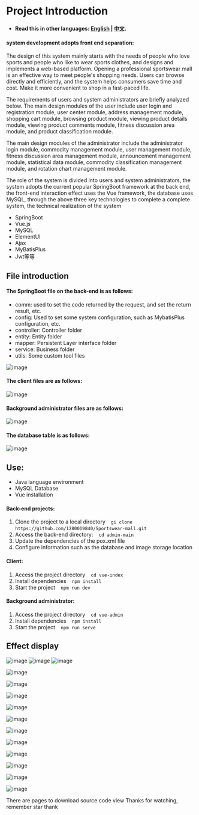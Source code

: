 # Project Introduction
* **Read this in other languages: [English](README_en.md) | [中文](README.md).**
#### system development adopts front end separation:
The design of this system mainly starts with the needs of people who love sports and people who like to wear sports clothes, and designs and implements a web-based platform. Opening a professional sportswear mall is an effective way to meet people's shopping needs. Users can browse directly and efficiently, and the system helps consumers save time and cost. Make it more convenient to shop in a fast-paced life. <br>

The requirements of users and system administrators are briefly analyzed below. The main design modules of the user include user login and registration module, user center module, address management module, shopping cart module, browsing product module, viewing product details module, viewing product comments module, fitness discussion area module, and product classification module. <br>

The main design modules of the administrator include the administrator login module, commodity management module, user management module, fitness discussion area management module, announcement management module, statistical data module, commodity classification management module, and rotation chart management module. <br>

The role of the system is divided into users and system administrators, the system adopts the current popular SpringBoot framework at the back end, the front-end interaction effect uses the Vue framework, the database uses MySQL, through the above three key technologies to complete a complete system, the technical realization of the system
* SpringBoot
* Vue.js
* MySQL
* ElementUI
* Ajax
* MyBatisPlus
* Jwt等等

## File introduction
#### The SpringBoot file on the back-end is as follows:
* comm: used to set the code returned by the request, and set the return result, etc. <br>
* config: Used to set some system configuration, such as MybatisPlus configuration, etc. <br>
* controller: Controller folder <br>
* entity: Entity folder <br>
* mapper: Persistent Layer interface folder <br>
* service: Business folder <br>
* utils: Some custom tool files <br>

![image](https://github.com/1280019840/Sportswear-mall/raw/main/img/SpringBoot.png)

#### The client files are as follows:

![image](https://github.com/1280019840/Sportswear-mall/raw/main/img/vue-user.png)

#### Background administrator files are as follows:

![image](https://github.com/1280019840/Sportswear-mall/raw/main/img/vue-admin.png)

#### The database table is as follows:

![image](https://github.com/1280019840/Sportswear-mall/raw/main/img/MySQL.png)

## Use:
* Java language environment
* MySQL Database
* Vue installation
#### Back-end projects:
1. Clone the project to a local directory
` ` `
gi clone https://github.com/1280019840/Sportswear-mall.git
` ` `
2. Access the back-end directory:
` ` `
cd admin-main
` ` `
3. Update the dependencies of the pox.xml file
4. Configure information such as the database and image storage location

#### Client:
1. Access the project directory
` ` `
cd vue-index
` ` `
2. Install dependencies
` ` `
npm install
` ` `
3. Start the project
` ` `
npm run dev
` ` `

#### Background administrator:
1. Access the project directory
` ` `
cd vue-admin
` ` `
2. Install dependencies
` ` `
npm install
` ` `
3. Start the project
` ` `
npm run serve
` ` `

## Effect display
![image](https://github.com/1280019840/Sportswear-mall/raw/main/img/home1.png)
![image](https://github.com/1280019840/Sportswear-mall/raw/main/img/home2.png)
![image](https://github.com/1280019840/Sportswear-mall/raw/main/img/home3.png)

![image](https://github.com/1280019840/Sportswear-mall/raw/main/img/register.png)

![image](https://github.com/1280019840/Sportswear-mall/raw/main/img/login.png)

![image](https://github.com/1280019840/Sportswear-mall/raw/main/img/categoory.png)

![image](https://github.com/1280019840/Sportswear-mall/raw/main/img/details.png)

![image](https://github.com/1280019840/Sportswear-mall/raw/main/img/cart.png)

![image](https://github.com/1280019840/Sportswear-mall/raw/main/img/pay.png)

![image](https://github.com/1280019840/Sportswear-mall/raw/main/img/order.png)

![image](https://github.com/1280019840/Sportswear-mall/raw/main/img/forum.png)

![image](https://github.com/1280019840/Sportswear-mall/raw/main/img/admin_home.png)

![image](https://github.com/1280019840/Sportswear-mall/raw/main/img/goods_order.png)

![image](https://github.com/1280019840/Sportswear-mall/raw/main/img/slideshow_admin.png)

There are pages to download source code view
Thanks for watching, remember star thank
